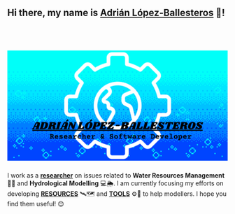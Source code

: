 ## Hi there, my name is [Adrián López-Ballesteros](https://twitter.com/AdrLBallesteros) 👋! 

<h1 align="center">
  <br>
  <img src="/banner.png" alt="Banner" width="700">
  <br>
</h1>

I work as a **[researcher](https://www.researchgate.net/profile/Adrian-Lopez-Ballesteros)** on issues related to **Water Resources Management** 👷💧 and **Hydrological Modelling** 💻🌦️. I am currently focusing my efforts on developing **[RESOURCES](https://doi.org/10.1016/j.catena.2023.107339)** 🛰️🗺️ and **[TOOLS](https://adrlballesteros.github.io/MapSWAT/)** ⚙️🧰 to help modellers. I hope you find them useful! 😊
